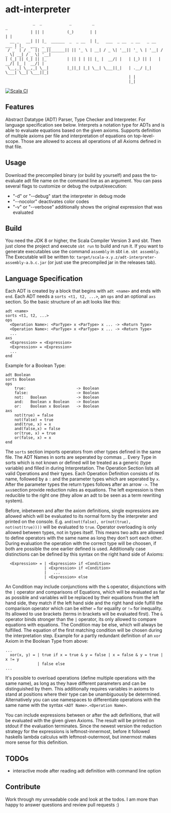 
# adt-interpreter
```
            _  _            _         _                                   _               
           | || |          (_)       | |                                 | |              
  __ _   __| || |_  ______  _  _ __  | |_   ___  _ __  _ __   _ __   ___ | |_   ___  _ __ 
 / _` | / _` || __||______|| || '_ \ | __| / _ \| '__|| '_ \ | '__| / _ \| __| / _ \| '__|
| (_| || (_| || |_         | || | | || |_ |  __/| |   | |_) || |   |  __/| |_ |  __/| |   
 \__,_| \__,_| \__|        |_||_| |_| \__| \___||_|   | .__/ |_|    \___| \__| \___||_|   
                                                      | |                                 
                                                      |_|                                 
```
[![Scala CI](https://github.com/Frobeniusnorm/adt-interpreter/actions/workflows/scala.yml/badge.svg?branch=main)](https://github.com/Frobeniusnorm/adt-interpreter/actions/workflows/scala.yml)
## Features
Abstract Datatype (ADT) Parser, Type Checker and Interpreter. For language specification see below.
Interprets a notation type for ADTs and is able to evaluate equations based on the given axioms.
Supports definition of multiple axioms per file and interpretation of 
equations on top-level-scope. Those are allowed to access all operations of all Axioms
defined in that file.

## Usage
Download the precompiled binary (or build by yourself) and pass the to-evaluate adt file name on the command line as an argument.
You can pass several flags to customize or debug the output/execution:
  - "-d" or "--debug" start the interpreter in debug mode
  - "--nocolor" deactivates color codes
  - "-v" or "--verbose" additionally shows the original expression that was evaluated

## Build
You need the JDK 8 or higher, the Scala Compiler Version 3 and sbt. Then just clone the project and execute `sbt run` to build and run it.
If you want to generate executables use the command `assembly` in sbt i.e. `sbt assembly`.
The Executable will be written to: 
`target/scala-x.y.z/adt-interpreter-assembly-a.b.c.jar` (or just use the precompiled jar in the releases tab).

## Language Specification
Each ADT is created by a block that begins with `adt <name>` and ends with `end`.
Each ADT needs a `sorts <t1, t2, ...>`, an `ops` and an optional `axs` section.
So the basic structure of an adt looks like this:
``` 
adt <name>
sorts <t1, t2, ...>
ops
  <Operation Name>: <ParType> x <ParType> x ... -> <Return Type>
  <Operation Name>: <ParType> x <ParType> x ... -> <Return Type>
  ...
axs
  <Expression> = <Expression>
  <Expression> = <Expression>
  ...
end
```
Example for a Boolean Type:
```
adt Boolean
sorts Boolean
ops
    true:                      -> Boolean
    false:                     -> Boolean
    not:   Boolean             -> Boolean
    and:   Boolean x Boolean   -> Boolean
    or:    Boolean x Boolean   -> Boolean
axs
    not(true) = false
    not(false) = true
    and(true, x) = x
    and(false,x) = false
    or(true, x) = true
    or(false, x) = x
end
```
The ``sorts`` section imports operators from other types defined in the same file. The ADT Names in sorts are seperated by commas `,`.
Every Type in sorts which is not known or defined will be treated as a generic (type variable) and filled in during Interpretation.
The Operation Section lists all valid Operations and their types. Each Operation Definition consists of its name, followed by a `:` and the parameter types which are seperated by ` x `. After the parameter types the return types follows after an arrow `->`.
The ``axs``section provide reduction rules as equations. The left expression is then reducible to the right one (they allow an adt to be seen as a term rewriting system). 

Before, inbetween and after the axiom definitions, single expressions are allowed which will be evaluated to its normal form by the interpreter and printed on the console.
E.g. ``and(not(false), or(not(true), not(not(true))))`` will be evaluated to ``true``.
Operator overloading is only allowed between types, not in types itself. This means two adts are allowed to define operators with the same name as long they don't sort each other. During evaluation the operation with the correct type will be choosen, if both are possible the one earlier defined is used. Additionally case distinctions can be defined by this syntax on the right hand side of Axioms:
```
  <Expression> = | <Expression> if <Condition>
                 | <Expression> if <Condition>
                 |   ...
                 | <Expression> else
```
An Condition may include conjunctions with the `&` operator, disjunctions with the `|` operator and comparisons of Equations, which will be evaluated as far as possible and variables will be replaced by their equations from the left hand side, they match if the left hand side and the right hand side fulfill the comparison operator which can be either `=` for equality or `!=` for inequality. Its allowed to use brackets (terms in brackets will be evaluated first). The `&` operator binds stronger than the `|` operator, its only allowed to compare equations with equations.
The Condition may be else, which will always be fulfilled. The equation of the first matching condition will be chosen during the interpretation step.
Example for a partly redundant definition of an `xor` Axiom in the Boolean Type from above:
```
...
  xor(x, y) = | true if x = true & y = false | x = false & y = true | x != y
              | false else
...
```
It's possible to overload operations (define multiple operations with the same name), as long as they have different parameters and can be distinguished by them. This additionally requires variables in axioms to stand at positions where their type can be unambiguously be determined. Alternatively you can use namespaces
to differentiate operations with the same name with the syntax `<ADT Name>.<Operation Name>`.

You can include expressions between or after the adt definitions, that will be evaluated with the given given Axioms.
The result will be printed on stdout if the evaluation terminates.
Since the newest version the reduction strategy for the expressions is leftmost-innermost, before it followed haskells lambda calculus with leftmost-outermost, but innermost makes more sense for this definition.

## TODOs
 - interactive mode after reading adt definition with command line option

## Contribute
Work through my unreadable code and look at the todos. I am more than happy to answer questions and review pull requests :)

